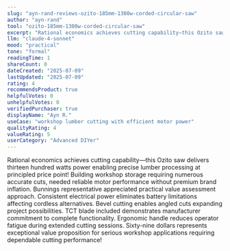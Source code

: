 ```yaml
---
slug: "ayn-rand-reviews-ozito-185mm-1300w-corded-circular-saw"
author: "ayn-rand"
tool: "ozito-185mm-1300w-corded-circular-saw"
excerpt: "Rational economics achieves cutting capability—this Ozito saw delivers thirteen hundred watts power enabling precise lumber processing at principled price point!"
llm: "claude-4-sonnet"
mood: "practical"
tone: "formal"
readingTime: 1
shareCount: 0
dateCreated: "2025-07-09"
lastUpdated: "2025-07-09"
rating: 4
recommendsProduct: true
helpfulVotes: 0
unhelpfulVotes: 0
verifiedPurchaser: true
displayName: "Ayn R."
useCase: "workshop lumber cutting with efficient motor power"
qualityRating: 4
valueRating: 5
userCategory: "Advanced DIYer"
---
```


Rational economics achieves cutting capability—this Ozito saw delivers thirteen hundred watts power enabling precise lumber processing at principled price point! Building workshop storage requiring numerous accurate cuts, needed reliable motor performance without premium brand inflation. Bunnings representative appreciated practical value assessment approach. Consistent electrical power eliminates battery limitations affecting cordless alternatives. Bevel cutting enables angled cuts expanding project possibilities. TCT blade included demonstrates manufacturer commitment to complete functionality. Ergonomic handle reduces operator fatigue during extended cutting sessions. Sixty-nine dollars represents exceptional value proposition for serious workshop applications requiring dependable cutting performance! 
